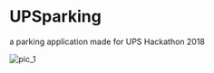 # UPSparking
a parking application made for UPS Hackathon 2018



![pic_1](https://user-images.githubusercontent.com/29359882/42674280-157e7e5e-863d-11e8-95f6-9db1a8e74dc5.png)
